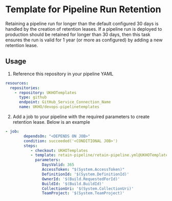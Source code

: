 # Template for Pipeline Run Retention 

Retaining a pipeline run for longer than the default configured 30 days is handled by the creation of retention leases.
If a pipeline run is deployed to production should be retained for longer than 30 days, then this task ensures the run is valid for 1 year (or more as configured) by adding a new retention lease.

## Usage

1. Reference this repository in your pipeline YAML

```yaml
resources:
  repositories: 
    - repository: UKHOTemplates
      type: github
      endpoint: GitHub_Service_Connection_Name
      name: UKHO/devops-pipelinetemplates
```

2. Add a job to your pipeline with the required parameters to create retention lease.
   Below is an example 


```yaml
- job:
        dependsOn: "<DEPENDS ON JOB>"
        condition: succeeded('<CONDITIONAL JOB>')
        steps:  
           - checkout: UKHOTemplates
           - template: retain-pipeline/retain-pipeline.yml@UKHOTemplates
             parameters:
                DaysValid: 365
                AccessToken: "$(System.AccessToken)"
                DefinitionId: '$(System.DefinitionId)'
                OwnerId: '$(Build.RequestedForId)'
                BuildId: '$(Build.BuildId)'
                CollectionUri: '$(System.CollectionUri)'
                TeamProject: '$(System.TeamProject)'
```

